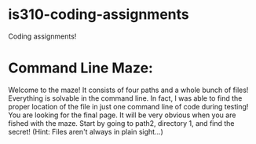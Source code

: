 # is310-coding-assignments

Coding assignments!


# Command Line Maze:
Welcome to the maze! It consists of four paths and a whole bunch of files! Everything is solvable in the command line. In fact, I was able to find the proper location of the file in just one command line of code during testing! 
You are looking for the final page. It will be very obvious when you are fished with the maze.
Start by going to path2, directory 1, and find the secret! (Hint: Files aren't always in plain sight...)
